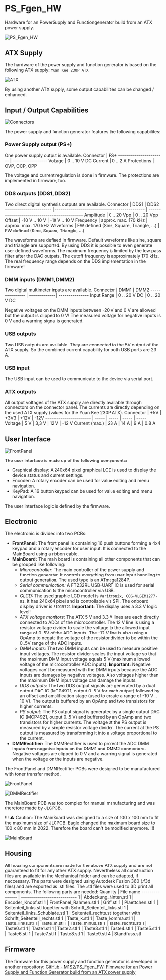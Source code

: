 # PS_Fgen_HW
Hardware for an PowerSupply and Functiongenerator build from an ATX power supply.

![PS_Fgen_HW](/Images/HW_complete.jpg)

## ATX Supply
The hardware of the power supply and function generator is based on the following ATX supply:
``Yuan Kee 230P ATX``

![ATX](/Images/HW_ATX_Label.jpg)

By using another ATX supply, some output capabilities can be changed / enhanced.

## Input / Output Capabilities

![Connectors](/Images/HW_Connectors.jpg)

The power supply and function generator features the following capabilites:

### Power Supply output (PS+)
One power supply output is available.
Connector		| PS+
-----------------------	| -----------------
Voltage			| 0 .. 10 V DC
Current			| 0 .. 2 A
Protections		| OVP, OCP, OPP

The voltage and current regulation is done in firmware.
The protections are implemented in firmware, too.

### DDS outputs (DDS1, DDS2)
Two direct digital synthesis outputs are available.
Connector		| DDS1						| DDS2
-----------------------	| ---------------------------------------------	| ---------------------------------------------
Amplitude		| 0 .. 20 Vpp					| 0 .. 20 Vpp
Offset			| -10 V .. 10 V					| -10 V .. 10 V
Frequency		| approx. max. 170 kHz				| approx. max. 170 kHz
Waveforms		| FW defined (Sine, Square, Triangle, ...)	| FW defined (Sine, Square, Triangle, ...)

The waveforms are defined in firmware. Default waveforms like sine, square and triangle are supported. By using DDS it is possible to even generate user defined waveforms.
The maximum frequency is limited by the low pass filter after the DAC outputs. The cutoff frequency is approximately 170 kHz. The real frequency range depends on the DDS implementation in the firmware!

### DMM inputs (DMM1, DMM2)
Two digital multimeter inputs are available.
Connector	| DMM1		| DMM2
---------------	| -------------	| ---------------
Input Range	| 0 .. 20 V DC	| 0 .. 20 V DC

Negative voltages on the DMM inputs between -20 V and 0 V are allowed but the output is clipped to 0 V!
The measured voltage for negative inputs is 0 V and a warning signal is generated.

### USB outputs
Two USB outputs are available. They are connected to the 5V output of the ATX supply. So the combined current capability for both USB ports are 23 A.

### USB input
The USB input can be used to communicate to the device via serial port.

### ATX outputs
All output voltages of the ATX supply are directly available through connectors on the connector panel. The currents are directly depending on the used ATX supply (values for the Yuan Kee 230P ATX).
Connector		| +5V	| +3V3	| +12V	| -12V
-----------------------	| -----	| -----	| -----	| -----
Voltage			| 5 V	| 3,3 V	| 12 V	| -12 V
Current (max.)		| 23 A	| 14 A	| 9 A	| 0.8 A

## User Interface

![FrontPanel](/Images/HW_FrontPanel.jpg)

The user interface is made up of the following components:
- Graphical display: A 240x64 pixel graphical LCD is used to display the device status and current settings.
- Encoder: A rotary encoder can be used for value editing and menu navigation.
- KeyPad: A 16 button keypad can be used for value editing and menu navigation.

The user interface logic is defined by the firmware.

## Electronic
The electronic is divided into two PCBs:
- **FrontPanel:** The front panel is containing 16 push buttons forming a 4x4 keypad and a rotary encoder for user input. It is connected to the MainBoard using a ribbon cable.
- **MainBoard:** The main board is containing all other components that can be grouped like following:
	- *Microcontroller*: The main controller of the power supply and function generator. It controls everything from user input handling to output generation. The used type is an ATmega1284P.
	- *Serial communication:* A FT232RL USB-UART IC is used for serial communication to the microcontroller via USB.
	- *GLCD:* The used graphic LCD model is ``Varitronix, COG-VLGEM1277-01``. It has 240x64 pixel and is controllable via SPI. The onboard display driver is ``S1D15721`` **Important:** The display uses a 3.3 V logic level!
	- *ATX voltage monitors:* The ATX 5 V and 3.3 V lines are each directly connected to ADCs of the microcontroller. The 12 V line is using a resistor voltage divider to scale the voltage to the allowed input range of 0..5V of the ADC inputs. The -12 V line is also using a OpAmp to negate the voltage of the resistor divider to be within the 0..5V range of the ADC inputs.
	- *DMM inputs:* The two DMM inputs can be used to measure positive input voltages. The resistor divider scales the input voltage so that the maximum DMM input voltage equals 5 V (maximum allowed voltage of the microcontroller ADC inputs).  **Important:** Negative voltages can't be measured with the DMM inputs because the ADC inputs are damages by negative voltages. Also voltages higher than the maximum DMM input voltage can damage the inputs.
	- *DDS outputs:* The two DDS output signals are generated by a dual output DAC IC (MCP4921, output 0..5 V for each output) followed by an offset and amplification stage (used to create a range of -10 V .. 10 V). The output is buffered by an OpAmp and two transistors for higher currents.
	- *PS output:* The PS output signal is generated by a single output DAC IC (MCP4921, output 0..5 V) and buffered by an OpAmp and two transistors for higher currents. The voltage at the PS output is measured by a simple resistor voltage divider. The current at the PS output is measured by transforming it into a voltage proportional to the current.
- **DMMRectifier:** The DMMRectifier is used to protect the ADC DMM inputs from negative inputs on the DMM1 and DMM2 connectors. Negative voltages are clipped to 0 V and a warning signal is generated when the voltage on the inputs are negative.

The FrontPanel and DMMRectifier PCBs were designed to be manufactured with toner transfer method.

![FrontPanel](/Images/HW_KeyPad_PCB_Front.jpg)

![DMMRectifier](/Images/HW_DMMRectifier_1.jpg)

The MainBoard PCB was too complex for manual manufacturing and was therefore made by JLCPCB.

!!! :warning: Caution: The MainBoard was designed to a size of 100 x 100 mm to fit the maximum size of JLCPCB. Eagle changed the maximum board size to 100 x 80 mm in 2022. Therefore the board can't be modified anymore. !!! 

![MainBoard](/Images/HW_MainBoard.jpg)

## Housing
All housing components are made for the above ATX supply and are not guaranteed to fit for any other ATX supply. Nevertheless all construction files are available in the Mechanical folder and can be adapted, if neccessary.
The parts were designed using Autodesk Fusion 360 (.f3d files) and are exported as .stl files.
The .stl files were used to 3D print all components.
The following parts are needed:
Quantity	| File name	
---------------	| ----------------------------
1 		| Abdeckung_hinten.stl
1		| Encoder_Knopf.stl
1		| FrontPanel_Rahmen.stl
1		| Griff.stl
1		| Plaettchen.stl
1		| Seitenteil_links.stl together with Schrift_Seitenteil_links.stl
1		| Seitenteil_links_Schublade.stl
1		| Seitenteil_rechts.stl together with Schrift_Seitenteil_rechts.stl
1		| Taste_k.stl
1		| Taste_komma.stl
1		| Taste_links.stl
1		| Taste_m.stl
1		| Taste_minus.stl
1		| Taste_rechts.stl
1		| Taste0.stl
1		| Taste1.stl
1		| Taste2.stl
1		| Taste3.stl
1		| Taste4.stl
1		| Taste5.stl
1		| Taste6.stl
1		| Taste7.stl
1		| Taste8.stl
1		| Taste9.stl
4		| Standfuss.stl

## Firmware
The firmware for this power supply and function generator is developed in another repository:
[GitHub - M1S2/PS_Fgen_FW: Firmware for an Power Supply and Function Generator build from an ATX power supply](https://github.com/M1S2/PS_Fgen_FW)